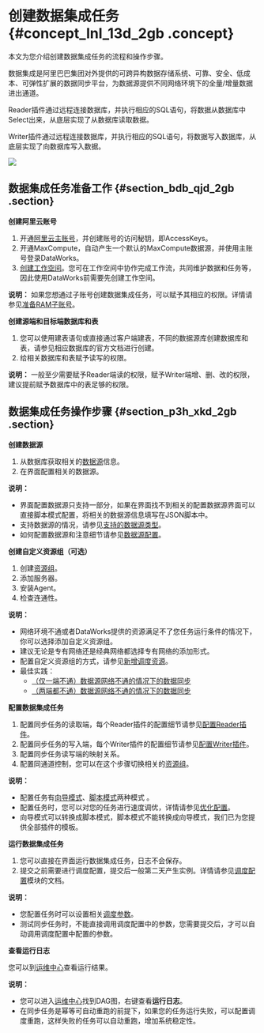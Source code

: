 # 创建数据集成任务 {#concept_lnl_13d_2gb .concept}

本文为您介绍创建数据集成任务的流程和操作步骤。

数据集成是阿里巴巴集团对外提供的可跨异构数据存储系统、可靠、安全、低成本、可弹性扩展的数据同步平台，为数据源提供不同网络环境下的全量/增量数据进出通道。

Reader插件通过远程连接数据库，并执行相应的SQL语句，将数据从数据库中Select出来，从底层实现了从数据库读取数据。

Writer插件通过远程连接数据库，并执行相应的SQL语句，将数据写入数据库，从底层实现了向数据库写入数据。

![](http://static-aliyun-doc.oss-cn-hangzhou.aliyuncs.com/assets/img/80670/156292650934519_zh-CN.png)

## 数据集成任务准备工作 {#section_bdb_qjd_2gb .section}

**创建阿里云账号** 

1.  开通[阿里云主账号](../../../../intl.zh-CN/准备工作/管理员使用云账号/准备阿里云账号.md#)，并创建账号的访问秘钥，即AccessKeys。
2.  开通MaxCompute，自动产生一个默认的MaxCompute数据源，并使用主账号登录DataWorks。
3.  [创建工作空间](../../../../intl.zh-CN/准备工作/管理员使用云账号/创建工作空间.md#)。您可在工作空间中协作完成工作流，共同维护数据和任务等，因此使用DataWorks前需要先创建工作空间。

**说明：** 如果您想通过子账号创建数据集成任务，可以赋予其相应的权限。详情请参见[准备RAM子账号](../../../../intl.zh-CN/准备工作/管理员使用云账号/准备RAM子账号.md#)。

**创建源端和目标端数据库和表** 

1.  您可以使用建表语句或直接通过客户端建表，不同的数据源库创建数据库和表，请参见相应数据库的官方文档进行创建。
2.  给相关数据库和表赋予读写的权限。

**说明：** 一般至少需要赋予Reader端读的权限，赋予Writer端增、删、改的权限，建议提前赋予数据库中的表足够的权限。

## 数据集成任务操作步骤 {#section_p3h_xkd_2gb .section}

**创建数据源** 

1.  从数据库获取相关的[数据源](intl.zh-CN/使用指南/数据集成/数据源配置/支持的数据源.md#)信息。
2.  在界面配置相关的数据源。

**说明：** 

-   界面配置数据源只支持一部分，如果在界面找不到相关的配置数据源界面可以直接脚本模式配置，将相关的数据源信息填写在JSON脚本中。
-   支持数据源的情况，请参见[支持的数据源类型](intl.zh-CN/使用指南/数据集成/数据源配置/支持的数据源.md#)。
-   如何配置数据源和注意细节请参见[数据源配置](https://www.alibabacloud.com/help/faq-list/72788.htm)。

**创建自定义资源组（可选）** 

1.  创建[资源组](intl.zh-CN/使用指南/数据集成/常见配置/新增任务资源.md#)。
2.  添加服务器。
3.  安装Agent。
4.  检查连通性。

**说明：** 

-   网络环境不通或者DataWorks提供的资源满足不了您任务运行条件的情况下，你可以选择添加自定义资源组。
-   建议无论是专有网络还是经典网络都选择专有网络的添加形式。
-   配置自定义资源组的方式，请参见[新增调度资源](intl.zh-CN/使用指南/数据集成/常见配置/新增任务资源.md#)。
-   最佳实践：
    -   [（仅一端不通）数据源网络不通的情况下的数据同步](intl.zh-CN/使用指南/数据集成/最佳实践/（仅一端不通）数据源网络不通的情况下的数据同步.md#)
    -   [（两端都不通）数据源网络不通的情况下的数据同步](intl.zh-CN/使用指南/数据集成/最佳实践/（两端都不通）数据源网络不通的情况下的数据同步.md#)

**配置数据集成任务** 

1.  配置同步任务的读取端，每个Reader插件的配置细节请参见[配置Reader插件](https://www.alibabacloud.com/help/zh/faq-list/74300.htm)。
2.  配置同步任务的写入端，每个Writer插件的配置细节请参见[配置Writer插件](https://www.alibabacloud.com/help/faq-list/74301.htm)。
3.  配置同步任务读写端的映射关系。
4.  配置同通道控制，您可以在这个步骤切换相关的[资源组](intl.zh-CN/使用指南/数据集成/常见配置/新增任务资源.md#)。

**说明：** 

-   配置任务有[向导模式](intl.zh-CN/使用指南/数据集成/作业配置/配置Reader插件/向导模式配置.md#)、[脚本模式](intl.zh-CN/使用指南/数据集成/作业配置/配置Reader插件/脚本模式配置.md#)两种模式 。
-   配置任务时，您可以对您的任务进行速度调优，详情请参见[优化配置](intl.zh-CN/使用指南/数据集成/作业配置/优化配置.md#)。
-   向导模式可以转换成脚本模式，脚本模式不能转换成向导模式，我们已为您提供全部插件的模板。

**运行数据集成任务** 

1.  您可以直接在界面运行数据集成任务，日志不会保存。
2.  提交之前需要进行调度配置，提交后一般第二天产生实例。详情请参见[调度配置](intl.zh-CN/使用指南/数据开发/调度配置/基本属性.md#)模块的文档。

**说明：** 

-   您配置任务时可以设置相关[调度参数](intl.zh-CN/使用指南/数据开发/调度配置/参数配置.md#)。
-   测试同步任务时，不能直接调用调度配置中的参数，您需要提交后，才可以自动调用调度配置中配置的参数。

**查看运行日志**

您可以到[运维中心](intl.zh-CN/使用指南/运维中心/运维中心概述.md#)查看运行结果。

**说明：** 

-   您可以进入[运维中心](intl.zh-CN/使用指南/运维中心/运维中心概述.md#)找到DAG图，右键查看**运行日志**。
-   在同步任务是幂等可自动重跑的前提下，如果您的任务运行失败，可以配置调度重跑，这样失败的任务可以自动重跑，增加系统稳定性。


